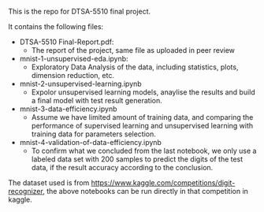 This is the repo for DTSA-5510 final project.

It contains the following files:

* DTSA-5510 Final-Report.pdf:
  * The report of the project, same file as uploaded in peer review
* mnist-1-unsupervised-eda.ipynb:
  * Exploratory Data Analysis of the data, including statistics, plots, dimension reduction, etc.
* mnist-2-unsupervised-learning.ipynb
  * Expolor unsupervised learning models, anaylise the results and build a final model with test result generation.
* mnist-3-data-efficiency.ipynb
  * Assume we have limited amount of training data, and comparing the performance of supervised learning and unsupervised learning with training data for parameters selection.
* mnist-4-validation-of-data-efficiency.ipynb
  * To confirm what we concluded from the last notebook, we only use a labeled data set with 200 samples to predict the digits of the test data, if the result accuracy according to the conclusion.

The dataset used is from https://www.kaggle.com/competitions/digit-recognizer, the above notebooks can be run directly in that competition in kaggle.
